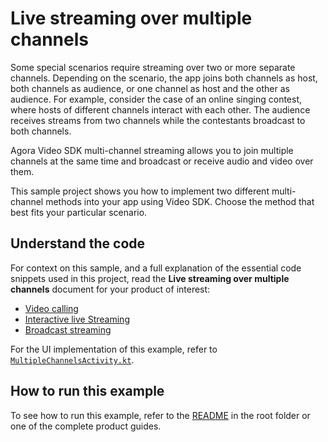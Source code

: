 # Live streaming over multiple channels

Some special scenarios require streaming over two or more separate channels. Depending on the scenario, the app joins both channels as host, both channels as audience, or one channel as host and the other as audience. For example, consider the case of an online singing contest, where hosts of different channels interact with each other. The audience receives streams from two channels while the contestants broadcast to both channels.

Agora Video SDK multi-channel streaming allows you to join multiple channels at the same time and broadcast or receive audio and video over them. 

This sample project shows you how to implement two different multi-channel methods into your app using Video SDK. Choose the method that best fits your particular scenario.

## Understand the code

For context on this sample, and a full explanation of the essential code snippets used in this project, read the **Live streaming over multiple channels** document for your product of interest:

* [Video calling](https://docs.agora.io/en/video-calling/develop/live-streaming-over-multiple-channels?platform=android)
* [Interactive live Streaming](https://docs.agora.io/en/interactive-live-streaming/develop/live-streaming-over-multiple-channels?platform=android)
* [Broadcast streaming](https://docs.agora.io/en/broadcast-streaming/develop/live-streaming-over-multiple-channels?platform=android)

For the UI implementation of this example, refer to [`MultipleChannelsActivity.kt`](../android-reference-app/app/src/main/java/io/agora/android_reference_app/MultipleChannelsActivity.kt).

## How to run this example

To see how to run this example, refer to the [README](../README.md) in the root folder or one of the complete product guides.

